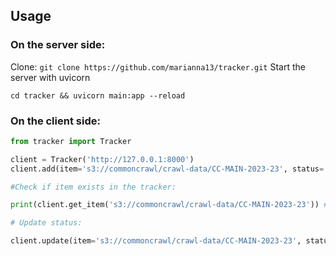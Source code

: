 ## Usage
### On the server side:
Clone:
`git clone https://github.com/marianna13/tracker.git`
Start the server with uvicorn
```
cd tracker && uvicorn main:app --reload
```

### On the client side:

```python
from tracker import Tracker

client = Tracker('http://127.0.0.1:8000')
client.add(item='s3://commoncrawl/crawl-data/CC-MAIN-2023-23', status='processing')

#Check if item exists in the tracker:

print(client.get_item('s3://commoncrawl/crawl-data/CC-MAIN-2023-23')) # True

# Update status:

client.update(item='s3://commoncrawl/crawl-data/CC-MAIN-2023-23', status='completed')
```
